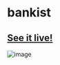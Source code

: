 # bankist

## [See it live!](https://bankist-js.netlify.app/)

![image](https://user-images.githubusercontent.com/65421302/107586147-3f95cf80-6bb4-11eb-822f-7b2d6b07f28c.png)
